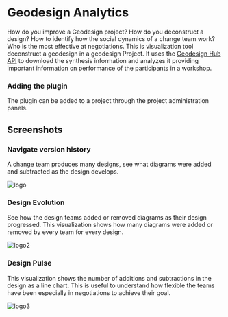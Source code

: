 # Geodesign Analytics
How do you improve a Geodesign project? How do you deconstruct a design? How to identify how the social dynamics of a change team work? Who is the most effective at negotiations. This is visualization tool deconstruct a geodesign in a geodesign Project. It uses the [Geodesign Hub API](https://www.geodesignhub.com/api/) to download the synthesis information and analyzes it providing important information on performance of the participants in a workshop.  

### Adding the plugin
The plugin can be added to a project through the project administration panels.

## Screenshots

### Navigate version history
A change team produces many designs, see what diagrams were added and subtracted as the design develops.

![logo](https://i.imgur.com/hqvaHyH.gif)

###  Design Evolution
See how the design teams added or removed diagrams as their design progressed. This visualization shows how many diagrams were added or removed by every team for every design. 

![logo2](https://i.imgur.com/xVfW0lr.png)

### Design Pulse
This visualization shows the number of additions and subtractions in the design as a line chart. This is useful to understand how flexible the teams have been especially in negotiations to achieve their goal. 

![logo3](https://i.imgur.com/O1zSBSz.png)
